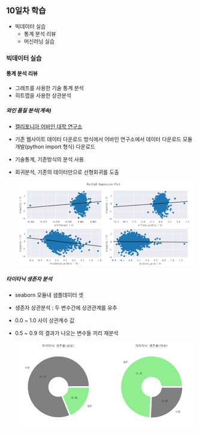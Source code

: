 ## 10일차 학습

- 빅데이터 실습
  - 통계 분석 리뷰
  - 머신러닝 실습

### 빅데이터 실습

#### 통계 분석 리뷰

- 그래프를 사용한 기술 통계 분석
- 히트맵을 사용한 상관분석

##### 와인 품질 분석(계속)

- [캘리포니아 어바인 대학 연구소](https://archive.ics.uci.edu/dataset/186/wine+quality)
- 기존 웹사이트 데이터 다운로드 방식에서 어바인 연구소에서 데이터 다운로드 모듈 개발(python import 형식) 다운로드
- 기술통계, 기존방식의 분석 사용
- 회귀분석, 기존의 데이터만으로 선형회귀를 도출

  ![회귀분석시각화](https://raw.githubusercontent.com/devuoon/bigdata-analysis-2024/main/images/ba012.png)

##### 타이타닉 생존자 분석

- seaborn 모듈내 샘플데이터 셋
- 생존자 상관분석 : 두 변수간에 상관관계를 유추
- 0.0 ~ 1.0 사이 상관계수 값
- 0.5 ~ 0.9 의 결과가 나오는 변수들 끼리 재분석

  ![](https://raw.githubusercontent.com/devuoon/bigdata-analysis-2024/main/images/ba013.png)
